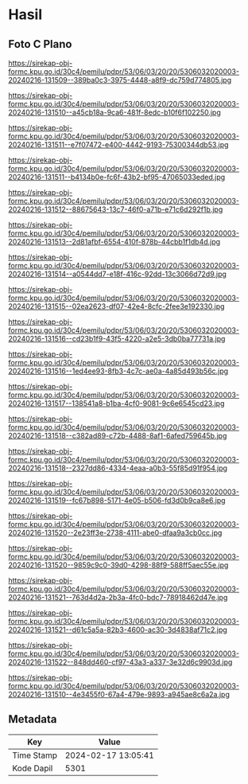 # Hasil

## Foto C Plano

https://sirekap-obj-formc.kpu.go.id/30c4/pemilu/pdpr/53/06/03/20/20/5306032020003-20240216-131509--389ba0c3-3975-4448-a8f9-dc759d774805.jpg

https://sirekap-obj-formc.kpu.go.id/30c4/pemilu/pdpr/53/06/03/20/20/5306032020003-20240216-131510--a45cb18a-9ca6-481f-8edc-b10f6f102250.jpg

https://sirekap-obj-formc.kpu.go.id/30c4/pemilu/pdpr/53/06/03/20/20/5306032020003-20240216-131511--e7f07472-e400-4442-9193-75300344db53.jpg

https://sirekap-obj-formc.kpu.go.id/30c4/pemilu/pdpr/53/06/03/20/20/5306032020003-20240216-131511--b4134b0e-fc6f-43b2-bf95-47065033eded.jpg

https://sirekap-obj-formc.kpu.go.id/30c4/pemilu/pdpr/53/06/03/20/20/5306032020003-20240216-131512--88675643-13c7-46f0-a71b-e71c6d292f1b.jpg

https://sirekap-obj-formc.kpu.go.id/30c4/pemilu/pdpr/53/06/03/20/20/5306032020003-20240216-131513--2d81afbf-6554-410f-878b-44cbb1f1db4d.jpg

https://sirekap-obj-formc.kpu.go.id/30c4/pemilu/pdpr/53/06/03/20/20/5306032020003-20240216-131514--a0544dd7-e18f-416c-92dd-13c3066d72d9.jpg

https://sirekap-obj-formc.kpu.go.id/30c4/pemilu/pdpr/53/06/03/20/20/5306032020003-20240216-131515--02ea2623-df07-42e4-8cfc-2fee3e192330.jpg

https://sirekap-obj-formc.kpu.go.id/30c4/pemilu/pdpr/53/06/03/20/20/5306032020003-20240216-131516--cd23b1f9-43f5-4220-a2e5-3db0ba77731a.jpg

https://sirekap-obj-formc.kpu.go.id/30c4/pemilu/pdpr/53/06/03/20/20/5306032020003-20240216-131516--1ed4ee93-8fb3-4c7c-ae0a-4a85d493b56c.jpg

https://sirekap-obj-formc.kpu.go.id/30c4/pemilu/pdpr/53/06/03/20/20/5306032020003-20240216-131517--138541a8-b1ba-4cf0-9081-9c6e6545cd23.jpg

https://sirekap-obj-formc.kpu.go.id/30c4/pemilu/pdpr/53/06/03/20/20/5306032020003-20240216-131518--c382ad89-c72b-4488-8af1-6afed759645b.jpg

https://sirekap-obj-formc.kpu.go.id/30c4/pemilu/pdpr/53/06/03/20/20/5306032020003-20240216-131518--2327dd86-4334-4eaa-a0b3-55f85d91f954.jpg

https://sirekap-obj-formc.kpu.go.id/30c4/pemilu/pdpr/53/06/03/20/20/5306032020003-20240216-131519--fc67b898-5171-4e05-b506-fd3d0b9ca8e6.jpg

https://sirekap-obj-formc.kpu.go.id/30c4/pemilu/pdpr/53/06/03/20/20/5306032020003-20240216-131520--2e23ff3e-2738-4111-abe0-dfaa9a3cb0cc.jpg

https://sirekap-obj-formc.kpu.go.id/30c4/pemilu/pdpr/53/06/03/20/20/5306032020003-20240216-131520--9859c9c0-39d0-4298-88f9-588ff5aec55e.jpg

https://sirekap-obj-formc.kpu.go.id/30c4/pemilu/pdpr/53/06/03/20/20/5306032020003-20240216-131521--763d4d2a-2b3a-4fc0-bdc7-78918462d47e.jpg

https://sirekap-obj-formc.kpu.go.id/30c4/pemilu/pdpr/53/06/03/20/20/5306032020003-20240216-131521--d61c5a5a-82b3-4600-ac30-3d4838af71c2.jpg

https://sirekap-obj-formc.kpu.go.id/30c4/pemilu/pdpr/53/06/03/20/20/5306032020003-20240216-131522--848dd460-cf97-43a3-a337-3e32d6c9903d.jpg

https://sirekap-obj-formc.kpu.go.id/30c4/pemilu/pdpr/53/06/03/20/20/5306032020003-20240216-131510--4e3455f0-67a4-479e-9893-a945ae8c6a2a.jpg


## Metadata

| Key        | Value               |
| ---------- | ------------------- |
| Time Stamp | 2024-02-17 13:05:41 |
| Kode Dapil | 5301                |



